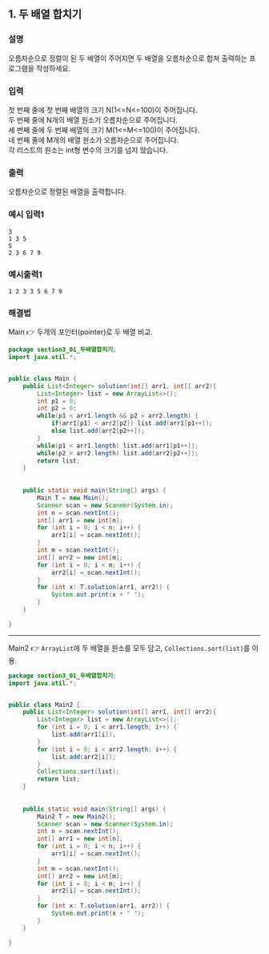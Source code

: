 ## 1. 두 배열 합치기  
  
### 설명  
오름차순으로 정렬이 된 두 배열이 주어지면 두 배열을 오름차순으로 합쳐 출력하는 프로그램을 작성하세요.            
    
### 입력    
첫 번째 줄에 첫 번째 배열의 크기 N(1<=N<=100)이 주어집니다.  
두 번째 줄에 N개의 배열 원소가 오름차순으로 주어집니다.  
세 번째 줄에 두 번째 배열의 크기 M(1<=M<=100)이 주어집니다.  
네 번째 줄에 M개의 배열 원소가 오름차순으로 주어집니다.  
각 리스트의 원소는 int형 변수의 크기를 넘지 않습니다.                  
  
### 출력  
오름차순으로 정렬된 배열을 출력합니다.      
  
### 예시 입력1  
```
3
1 3 5
5
2 3 6 7 9
```  
    
### 예시출력1  

```
1 2 3 3 5 6 7 9
```  
  
### 해결법  
Main 👉 두개의 포인터(pointer)로 두 배열 비교.  
  
```java
package section3_01_두배열합치기;
import java.util.*;


public class Main {
	public List<Integer> solution(int[] arr1, int[] arr2){
		List<Integer> list = new ArrayList<>();
		int p1 = 0;
		int p2 = 0;
		while(p1 < arr1.length && p2 < arr2.length) {
			if(arr1[p1] < arr2[p2]) list.add(arr1[p1++]);
			else list.add(arr2[p2++]);
		}
		while(p1 < arr1.length) list.add(arr1[p1++]);
		while(p2 < arr2.length) list.add(arr2[p2++]);
		return list;
	}
	
	
	public static void main(String[] args) {
		Main T = new Main();
		Scanner scan = new Scanner(System.in);
		int n = scan.nextInt();
		int[] arr1 = new int[n];
		for (int i = 0; i < n; i++) {
			arr1[i] = scan.nextInt();
		}
		int m = scan.nextInt();
		int[] arr2 = new int[m];
		for (int i = 0; i < m; i++) {
			arr2[i] = scan.nextInt();
		}
		for (int x: T.solution(arr1, arr2)) {
			System.out.print(x + " ");
		}
	}

}

```  
  
---
Main2 👉 `ArrayList`에 두 배열을 원소를 모두 담고, `Collections.sort(list)`를 이용.  
  
```java
package section3_01_두배열합치기;
import java.util.*;


public class Main2 {
	public List<Integer> solution(int[] arr1, int[] arr2){
		List<Integer> list = new ArrayList<>();
		for (int i = 0; i < arr1.length; i++) {
			list.add(arr1[i]);
		}
		for (int i = 0; i < arr2.length; i++) {
			list.add(arr2[i]);
		}
		Collections.sort(list);
		return list;
	}
	
	
	public static void main(String[] args) {
		Main2 T = new Main2();
		Scanner scan = new Scanner(System.in);
		int n = scan.nextInt();
		int[] arr1 = new int[n];
		for (int i = 0; i < n; i++) {
			arr1[i] = scan.nextInt();
		}
		int m = scan.nextInt();
		int[] arr2 = new int[m];
		for (int i = 0; i < m; i++) {
			arr2[i] = scan.nextInt();
		}
		for (int x: T.solution(arr1, arr2)) {
			System.out.print(x + " ");
		}
	}

}

```   
